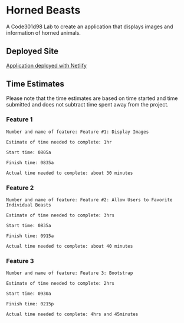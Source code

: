 # Horned Beasts

A Code301d98 Lab to create an application that displays images and information of horned animals. 

## Deployed Site

[Application deployed with Netlify](https://frolicking-beasts670.netlify.app/)

## Time Estimates 

Please note that the time estimates are based on time started and time submitted and does not subtract time spent away from the project.


### Feature 1

```
Number and name of feature: Feature #1: Display Images

Estimate of time needed to complete: 1hr

Start time: 0805a

Finish time: 0835a

Actual time needed to complete: about 30 minutes
```

### Feature 2

```
Number and name of feature: Feature #2: Allow Users to Favorite Individual Beasts

Estimate of time needed to complete: 3hrs

Start time: 0835a

Finish time: 0915a

Actual time needed to complete: about 40 minutes
```

### Feature 3

```
Number and name of feature: Feature 3: Bootstrap

Estimate of time needed to complete: 2hrs

Start time: 0930a

Finish time: 0215p

Actual time needed to complete: 4hrs and 45minutes
```
